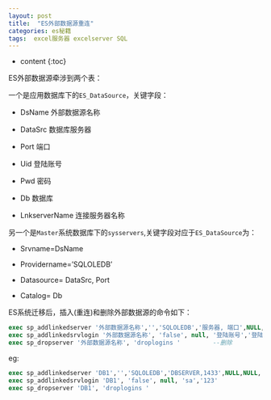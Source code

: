 ```yaml
---
layout: post
title:  "ES外部数据源重连"
categories: es秘籍
tags:  excel服务器 excelserver SQL 
---
```


* content
{:toc}

ES外部数据源牵涉到两个表：

一个是应用数据库下的`ES_DataSource`，关键字段：

* DsName   外部数据源名称

* DataSrc  数据库服务器

* Port     端口

* Uid      登陆账号

* Pwd      密码

* Db       数据库

* LnkserverName 连接服务器名称 

另一个是`Master`系统数据库下的`sysservers`,关键字段对应于`ES_DataSource`为：

* Srvname=DsName

* Providername=’SQLOLEDB’

* Datasource= DataSrc, Port

* Catalog= Db 

ES系统迁移后，插入(重连)和删除外部数据源的命令如下：

```sql
exec sp_addlinkedserver '外部数据源名称','','SQLOLEDB','服务器, 端口',NULL,NULL,'数据库'               --创建
exec sp_addlinkedsrvlogin '外部数据源名称', 'false', null, '登陆账号','登陆密码'
exec sp_dropserver '外部数据源名称', 'droplogins '         --删除
```

eg: 

```sql
exec sp_addlinkedserver 'DB1','','SQLOLEDB','DBSERVER,1433',NULL,NULL,'DBNAME'
exec sp_addlinkedsrvlogin 'DB1', 'false', null, 'sa','123'
exec sp_dropserver 'DB1', 'droplogins '
```
